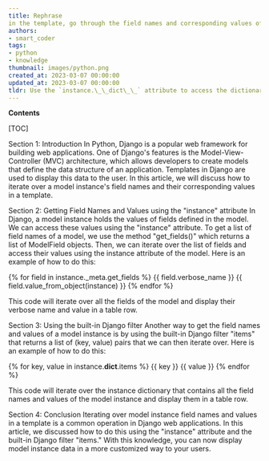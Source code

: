 ```yaml
---
title: Rephrase 
in the template, go through the field names and corresponding values of a model instance using iteration
authors:
- smart_coder
tags:
- python
- knowledge
thumbnail: images/python.png
created_at: 2023-03-07 00:00:00
updated_at: 2023-03-07 00:00:00
tldr: Use the `instance.\_\_dict\_\_` attribute to access the dictionary of fields and values for the model instance in the template.
---
```


**Contents**

[TOC]

Section 1: Introduction
In Python, Django is a popular web framework for building web applications. One of Django's features is the Model-View-Controller (MVC) architecture, which allows developers to create models that define the data structure of an application. Templates in Django are used to display this data to the user. In this article, we will discuss how to iterate over a model instance's field names and their corresponding values in a template.

Section 2: Getting Field Names and Values using the "instance" attribute
In Django, a model instance holds the values of fields defined in the model. We can access these values using the "instance" attribute. To get a list of field names of a model, we use the method "get_fields()" which returns a list of ModelField objects. Then, we can iterate over the list of fields and access their values using the instance attribute of the model. Here is an example of how to do this:

{% for field in instance._meta.get_fields %}
    <tr>
        <td>{{ field.verbose_name }}</td>
        <td>{{ field.value_from_object(instance) }}</td>
    </tr>
{% endfor %}

This code will iterate over all the fields of the model and display their verbose name and value in a table row.

Section 3: Using the built-in Django filter 
Another way to get the field names and values of a model instance is by using the built-in Django filter "items" that returns a list of (key, value) pairs that we can then iterate over. Here is an example of how to do this:

{% for key, value in instance.__dict__.items %}
    <tr>
        <td>{{ key }}</td>
        <td>{{ value }}</td>
    </tr>
{% endfor %}

This code will iterate over the instance dictionary that contains all the field names and values of the model instance and display them in a table row.

Section 4: Conclusion
Iterating over model instance field names and values in a template is a common operation in Django web applications. In this article, we discussed how to do this using the "instance" attribute and the built-in Django filter "items." With this knowledge, you can now display model instance data in a more customized way to your users.
